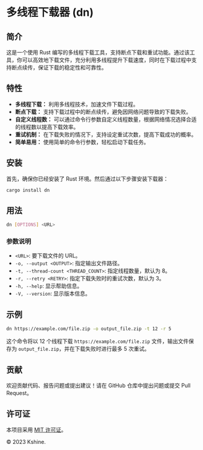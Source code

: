 # 多线程下载器 (dn)

## 简介

这是一个使用 Rust 编写的多线程下载工具，支持断点下载和重试功能。通过该工具，你可以高效地下载文件，充分利用多线程提升下载速度，同时在下载过程中支持断点续传，保证下载的稳定性和可靠性。

## 特性

- **多线程下载：** 利用多线程技术，加速文件下载过程。
- **断点下载：** 支持下载过程中的断点续传，避免因网络问题导致的下载失败。
- **自定义线程数：** 可以通过命令行参数自定义线程数量，根据网络情况选择合适的线程数以提高下载效率。
- **重试机制：** 在下载失败的情况下，支持设定重试次数，提高下载成功的概率。
- **简单易用：** 使用简单的命令行参数，轻松启动下载任务。

## 安装

首先，确保你已经安装了 Rust 环境。然后通过以下步骤安装下载器：

```bash
cargo install dn
```

## 用法

```bash
dn [OPTIONS] <URL>
```

### 参数说明

- `<URL>`: 要下载文件的 URL。
- `-o, --output <OUTPUT>`: 指定输出文件路径。
- `-t, --thread-count <THREAD_COUNT>`: 指定线程数量，默认为 8。
- `-r, --retry <RETRY>`: 指定下载失败时的重试次数，默认为 3。
- `-h, --help`: 显示帮助信息。
- `-V, --version`: 显示版本信息。

## 示例

```bash
dn https://example.com/file.zip -o output_file.zip -t 12 -r 5
```

这个命令将以 12 个线程下载 `https://example.com/file.zip` 文件，输出文件保存为 `output_file.zip`，并在下载失败时进行最多 5 次重试。

## 贡献

欢迎贡献代码、报告问题或提出建议！请在 GitHub 仓库中提出问题或提交 Pull Request。

## 许可证

本项目采用 [MIT 许可证](LICENSE)。

© 2023 Kshine.
